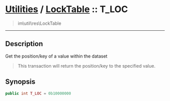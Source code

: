 # [Utilities](util.md) / [LockTable](util-LockTable.md) :: T_LOC
 > im\util\res\LockTable
____

## Description
Get the position/key of a value within the dataset

 > This transaction will return the position/key to the specified value.  

## Synopsis
```php
public int T_LOC = 0b10000000
```
